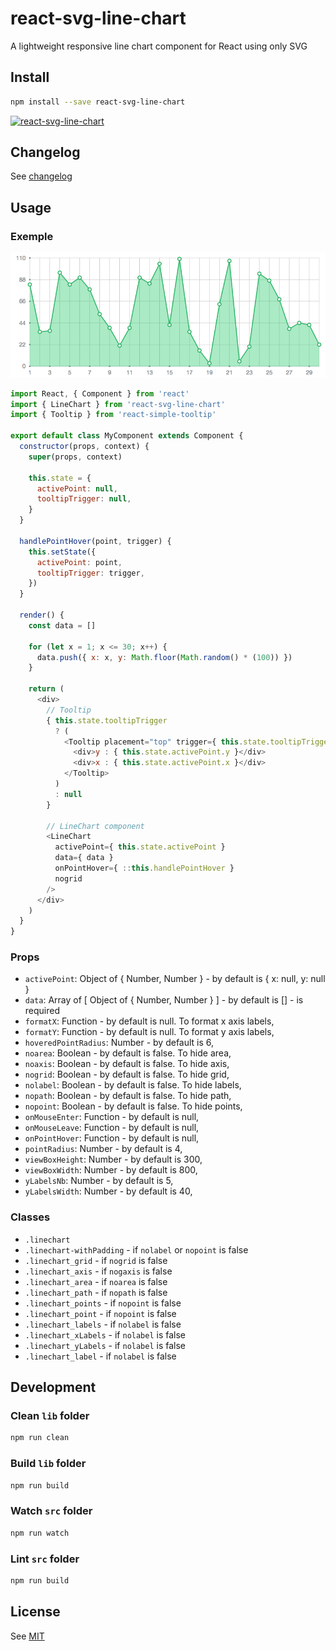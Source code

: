 # react-svg-line-chart

A lightweight responsive line chart component for React using only SVG

## Install

```sh
npm install --save react-svg-line-chart
```

[![react-svg-line-chart](https://nodei.co/npm/react-svg-line-chart.png?downloads=true&downloadRank=true&stars=true)](https://nodei.co/npm/react-svg-line-chart/)

## Changelog

See [changelog](./CHANGELOG.md)

## Usage

### Exemple

![LineChart exemple](/screenshots/line-chart.png)

```js
import React, { Component } from 'react'
import { LineChart } from 'react-svg-line-chart'
import { Tooltip } from 'react-simple-tooltip'

export default class MyComponent extends Component {
  constructor(props, context) {
    super(props, context)

    this.state = {
      activePoint: null,
      tooltipTrigger: null,
    }
  }

  handlePointHover(point, trigger) {
    this.setState({
      activePoint: point,
      tooltipTrigger: trigger,
    })
  }

  render() {
    const data = []

    for (let x = 1; x <= 30; x++) {
      data.push({ x: x, y: Math.floor(Math.random() * (100)) })
    }

    return (
      <div>
        // Tooltip
        { this.state.tooltipTrigger
          ? (
            <Tooltip placement="top" trigger={ this.state.tooltipTrigger }>
              <div>y : { this.state.activePoint.y }</div>
              <div>x : { this.state.activePoint.x }</div>
            </Tooltip>
          )
          : null
        }

        // LineChart component
        <LineChart
          activePoint={ this.state.activePoint }
          data={ data }
          onPointHover={ ::this.handlePointHover }
          nogrid
        />
      </div>
    )
  }
}
```

### Props

  * `activePoint`: Object of { Number, Number } - by default is { x: null, y: null }
  * `data`: Array of [ Object of { Number, Number } ] - by default is [] - is required
  * `formatX`: Function - by default is null. To format x axis labels,
  * `formatY`: Function - by default is null. To format y axis labels,
  * `hoveredPointRadius`: Number - by default is 6,
  * `noarea`: Boolean - by default is false. To hide area,
  * `noaxis`: Boolean - by default is false. To hide axis,
  * `nogrid`: Boolean - by default is false. To hide grid,
  * `nolabel`: Boolean - by default is false. To hide labels,
  * `nopath`: Boolean - by default is false. To hide path,
  * `nopoint`: Boolean - by default is false. To hide points,
  * `onMouseEnter`: Function - by default is null,
  * `onMouseLeave`: Function - by default is null,
  * `onPointHover`: Function - by default is null,
  * `pointRadius`: Number - by default is 4,
  * `viewBoxHeight`: Number - by default is 300,
  * `viewBoxWidth`: Number - by default is 800,
  * `yLabelsNb`: Number - by default is 5,
  * `yLabelsWidth`: Number - by default is 40,

### Classes

 * `.linechart`
 * `.linechart-withPadding` - if `nolabel` or `nopoint` is false
 * `.linechart_grid` - if `nogrid` is false 
 * `.linechart_axis` - if `nogaxis` is false 
 * `.linechart_area` - if `noarea` is false 
 * `.linechart_path` - if `nopath` is false 
 * `.linechart_points` - if `nopoint` is false 
 * `.linechart_point` - if `nopoint` is false 
 * `.linechart_labels` - if `nolabel` is false 
 * `.linechart_xLabels` - if `nolabel` is false 
 * `.linechart_yLabels` - if `nolabel` is false 
 * `.linechart_label` - if `nolabel` is false 

## Development

### Clean `lib` folder

```js
npm run clean
```

### Build `lib` folder

```js
npm run build
```

### Watch `src` folder

```js
npm run watch
```

### Lint `src` folder

```js
npm run build
```

## License

See [MIT](./LICENCE)
